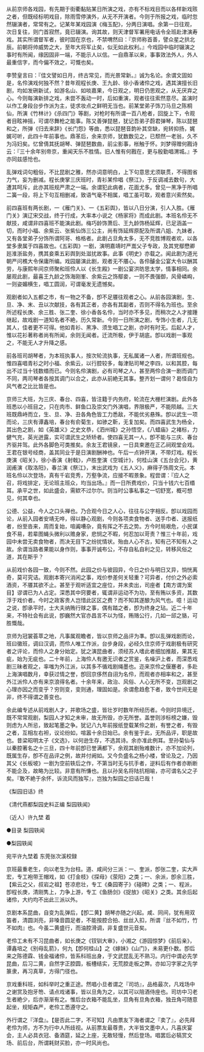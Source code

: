 <!-- { "loadSidebar": true } -->
从前京师各戏园，有先期于街衢黏贴某日所演之戏，亦有不标戏目而以各样新戏赅之者，但既经标明戏目，除雨雪停演外，从无不开演者。今则于所报之戏，临时忽然辍演者，常常有之。记某年某戏园演《梅玉配》，分两日演唱。余第一日往观，次日复往，则门首寂然，竟已辍演。询其故，则天津督军署用电话令全班赴津演寿戏。其实所谓督军者，彼时固在京也，不禁喟然曰：『京师称首善，譬众星之拱北辰。前朝将帅威势之大，至年大将军止矣，似无如此权利。』今戏园中临时辍演之事时有所闻，缘因固非一端，不能示人以信。一自鼎革以来，事事效法外人，外人最重信字，而今偏不效之，可慨也矣。

李赞皇言曰：『佳文譬如日月，终古常见，而光景常新。』诚为名论。余谓文固如是，名伶演戏何独不然？昔年观程长庚、王九龄、徐小香诸伶之戏，遇其演擅长旧剧，均如发硎新试，如游名山、如啖嘉果，今日观之，明日仍思观之，从无厌弃之心。今则每演新排之戏，未尝不轰动一时，后如重演，观者往往索然意尽。盖演时以作工身段台步作派为主，徒求妆点之鲜明无当也。前某堂弟子饰刀马旦之陈桐仙，所演《竹林计》《杀四门》等剧，对枪时有所谓一百八枪者，回旋上下，令观者目眩神摇，可谓尽舞枪之能事。陈又善弹琵琶，犹记吾弟子蔚君弹琴，陈以琵琶和之，所弹《归去来辞》《长门怨》等曲，悉以琵琶音韵补其空缺，宛转抑扬，娓娓可听，此四十年前事也。鼎革后，余来京师，犹数数见之，已颓然一老翁，久不为冯妇矣。忆曾倩其抚胡琴、弹琵琶数曲，前尘影事，枨触于怀。刘梦得赠何戡诗云：『三十余年别帝京，重闻天乐不胜情。旧人惟有何戡在，更与殷勤唱渭城。』予亦同兹感怆也。

乱弹戏词句粗俗，不比昆剧之雅，然亦词意明白，上下句意思尤须联贯，不得图省力气，妄为删减。程长庚掌三庆班时，青衫某伶唱《祭江》，于反调减去数句，大遭其呵斥，此亦其班规严肃之一端。余谓犯此病者，花面尤多。曾见一黑净于所唱二簧一段，将上下句互相删减，致语气毫不相属，唱工虽可取，观者意兴索然矣。

前四喜班有两长剧，一《雁门关》、一《五彩舆》，皆以八日分演，引人入胜。《雁门关》演辽宋交战，终于行成，大率本小说之《杨家将》而成此剧。本班名伶无不献技，咸谓非四喜班不能演此剧。梅巧龄饰萧后、王九龄饰杨延辉，已足涵盖一切，而时小福、余紫云、张紫仙饰三公主，尚有饰延辉原配及所谓八姐、九妹者，又有各堂弟子分饰所谓阿哥、格格者。此剧占旦角太多，无不竞胜博观者欢，以各堂多隶属于四喜故也。《五彩舆》一剧，演明嘉靖时严嵩父子专政，及其党鄢懋卿廵淮浙盐务，携其妾乘五彩舆到处滋扰故事。此事《明史》亦载之。闻此剧为道光朝严问樵大令保庸所编。戏园屡演此剧，观者无不餍心。各伶醵金公宴大令以酬其劳，与康熙年间京师聚和班伶人以《长生殿》一剧公宴洪昉思太学，情事相同。余屡观此剧，最喜王九龄之饰海刚峯、余紫云之饰鄢妾，一则不畏强御，风骨嶙峋，一则姿媚横生，唱工圆润，可谓毫发无遗憾矣。

观剧者如入五都之市，有一物之不备，卽不足餍往观者之心。从前各园演剧，生、旦、净、末、丑以次献技，各有其正者，亦各有其副者，否则不得名为班也。至余所述程长庚、余三胜、张二奎、徐小香各名伶，当时亦不多见，而稍次之人才接踵继起，故戏剧一道知名者不絶，历久常新。今则一日所演之剧，专饰小生者，几无其人，佳者更不可得。他如青衫、黑净、须生唱工之剧，亦时有时无。后起人才，惟以花衫著称者尚有所闻，余则无闻者。迁流所极，伊于胡底。卽以戏剧一事观之，不能无人才升降之感。

前各班司胡琴者，为本班执事人，按次轮流执事，无私属诸一人者，所谓班规也。惟四喜唱青衫之时小福、余紫云，以行腔较多，每津贴司琴之李四，以和其腔，每出不过当十钱数缗而已。今则名伶演剧，必有司琴之人，甚至两伶合演一剧而调门不同，两司琴者各按其调门以合之，此亦从前絶无其事。整齐划一谓何？曷怪自为风气者之比比皆是也。

京师三大班，为三庆、春台、四喜，皆注籍于内务府，轮流在大栅栏演剧。此外各班悉以小班目之，只在肉市、鲜鱼口及崇文门外演唱，界限极严，不能陨越。三大班既鼎峙而立，生、旦、净、丑各角色皆工力悉敌，不能优劣悬殊。卽以武生一项而论，三庆有谭鑫培，春台有俞菊生，如骖之靳，无复加矣。而四喜武生为杨全，其出色之剧，如《英雄义》之史文恭，《泗州城》之孙悟空，《八蜡庙》之褚标，力健气充，英光迸露，实可谓武生之矫矫者。使四喜无其一人，卽不能与三庆、春台齐驱并驾。此外各脚色可类推矣。余友王君镜泉，一日具柬邀在正乙祠观堂会戏。王君在银号经商，盖其同业于是日演剧酬神也。午后一点钟开演，不带灯戏。程长庚演《昭关》，徐小香演《射戟》，卢胜奎演《空城计》，何桂山演《五台会兄》，黄润甫演《取洛阳》，春兰演《祭江》，末出武戏为《五人义》，麻得子饰周文元。本班名伶以次登场，真有千岩竞秀，万壑争流，应接不暇景象。程尝谓：『应人之召，将戏排定，无论班主班众，均当出场。』而一日所费戏价，只当十钱六七百缗耳。承平之世，如此盛会，需欵不过尔尔。则当时公事私事之一切舒宽，概可想见，何其幸也。

公德、公益，今人之口头禅也。乃合观今日之人心，往往与公字相反。卽以戏园而论，从前入园者安靖无哗，得以静心观剧，今则各项卖食物者、送手巾者、送报纸者，纷至沓来，周而复始，喧阗嘈杂，竟有挥之不去之势。方今时局艰危，小民谋食不易，若辈图蝇头微利以赡身家，悲悯之不暇，何忍加以苛责？惟三十年前，戏园中未尝无卖食物者，而决无目下之纷扰情状。殆由人心不古，知有己不知有人之故。余谓当路者果能以身作则，事事开诚布公，不存自私自利之见，转移风俗之道，其在斯乎？

从前戏价各园一致，今则不然。此园之价与彼园异，今日之价与明日又异，惝恍离奇，莫可究诘。观剧本寄兴消闲之事，戏价参差何关轻重？可异者，付价之外必索酒资，不餍其欲不止。甚至于观听适宜之座位，并未卖出，司座者【南方谓为案目】谬谓已为人占定。深悉其中窍要者，辄谓非运动不为功，至有贿以多资，其数浮于戏价者。今时之政客贵人岂惜此区区之费？而不知其遂酿为风气也。噫！运动之说，卽承平时，士大夫纳贿行赇之事，偶有踏之者，卽为终身之玷。近二十年来，不特社会有此说，卽巍然大官亦昌言不以为怪，贿赂公行，几如一邱之貉，可胜慨哉。

京师为冠裳荟萃之地，凡事属观瞻者，皆以京师之品评为凖。卽以乱弹戏剧而论，班曰徽班，调曰汉调，而伶人唯工作派，台步身段，必经久住京师于戏剧极有研究者之评论，而伶人之身分始定。犹之演昆曲者，须经苏人嗜此者细加推敲，果其无疵，始为无疵也。二十年前，上海伶人有邀无识者之赏鉴，名噪沪上者，而深悉戏剧三昧者观之，率嗤为外江派，以其多不循戏剧绳墨也。迩来京伶之偃蹇者，多赴上海演唱数月，幸获过情之誉，卽回京侈然自诩为名伶，而观者亦相率和之，甚至外江派伶人亦有来京浪得名者。十余年来，政治、风俗、人心无所不变，岂观剧之心理亦因之而变乎？穷则变，变则通，理固如是。余谓愈趋愈下者，致今世间无是非，终不得谓之善变也。

余此编专述从前戏剧人才，并歌场之盛，皆壮岁时数年所经历者。今则时异境迁，既不常常观剧，梨园人才知之未审，故无所毁，亦无所誉。盖誉则涉标榜之嫌，毁则虑为人所忌，致起笔墨之争。犹记八九年前报纸登载某伶之剧，有誉之者，有毁之者，互相左右袒，议论纷如，喧嚣十余日始已。余有鉴于此，无所品评，职是故也。昔梁昭明太子《文选》，以何逊生存，不选其诗。余亦准此例耳。至孙菊仙与以秦腔著名之十三旦，四十年前卽已誉满都下，余观其剧殆难数计，亦不加论列，既属生存，卽不在品评之例，故并付阙如。又今负盛名之杨小楼，曾论及之，乃因其父《长板坡》一剧为空前轶后之作，不第当时无与抗手者，逆料后有作者亦断断不能企及，故略为比较。非意有所慊也。且以孙吴名将陆抗相喻，亦可谓名父之子矣。『敢不絶于余怀，诉流风而独写』，岂独为梨园之旧话已哉！

《梨园旧话》终


《清代燕都梨园史料正编 梨园轶闻》

（近人）许九埜 着



●目录
梨园轶闻


●梨园轶闻

宛平许九埜着 东莞张次溪校録

京班最重老生，向以老生为台柱。道、咸间分三派：一、奎派，卽张二奎，实大声宏，专工袍带王帽戏，如《打金枝》《探母》《荥阳》之类；一、余派，卽余三胜，【紫云之父，叔岩之祖】苍凉悲壮，专工《桑园寄子》《碰碑》之类；一、程派，卽程长庚，清刚隽上，力争上游，专工《鱼肠剑》《捉放》《昭关》之类。其余后起诸伶，大约均不出此三派以外。

京剧本系昆曲，自变为乱弹后，【卽二黄】胡琴亦随之兴起。咸、同间，犹有用双笛者，清圆浏亮，非嗓音圆足者，不能按腔合拍、丝丝入扣，所谓『丝不如竹，竹不如肉』也。今虽二黄盛行，而油腔滑调，非复盛世元音矣。

老伶工未有不习昆曲者，如长庚之《钗钏大审》，小湘之《游园惊梦》《前后亲》，谭鑫培之《别母乱箭》，何九【卽何桂山】之《嫁妹》《山门》，未易更仆数。卽后来之陈德霖、钱金福诸伶，皆系科班出身，于文武昆乱无不熟习。内行中谓必先学昆曲，后习二黄，自然字正腔圆，板槽结实，无荒腔走板之弊。亦如习字家之先学篆隶，再习真草，方得门径也。

京戏重科班，如科举时之重正途。然唱小旦者谓之『司坊』，品格最次，凡戏场中之谢赏及抱牙笏、请点戏诸事，皆以旦角为之，以其可以陪酒侍座也。司坊中习老生者絶少，后亦渐渐有之。惟后台衣箱不能乱坐，旦角有旦角衣箱，独丑角可随意起坐，规矩森严，老伶工悉遵守之。

外行谓之『洋盘』。【是否此二字，不可知】凡由票友下海者谓之『卖了』，必先拜老伶为师，方不为行中人所歧视。从前票友最尊贵，大半皆文墨中人，凡喜庆宴会，主人必具衣冠、备酒筵，延之上座，无敢轻慢，然后登场。唱罢后必犒赏文场、前后台，所谓耗财买脸，亦一时风尚也。

